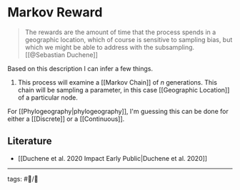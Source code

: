 # Markov Reward

> The rewards are the amount of time that the process spends in a geographic location, which of course is sensitive to sampling bias, but which we might be able to address with the subsampling.
> [[@Sebastian Duchene]]

Based on this description I can infer a few things.
1. This process will examine a [[Markov Chain]] of <i>n</i> generations. This chain will be sampling a parameter, in this case [[Geographic Location]] of a particular node.

For [[Phylogeography|phylogeography]], I'm guessing this can be done for either a [[Discrete]] or a [[Continuous]].

## Literature

- [[Duchene et al. 2020 Impact Early Public|Duchene et al. 2020]]


---

tags: #📝/🌱